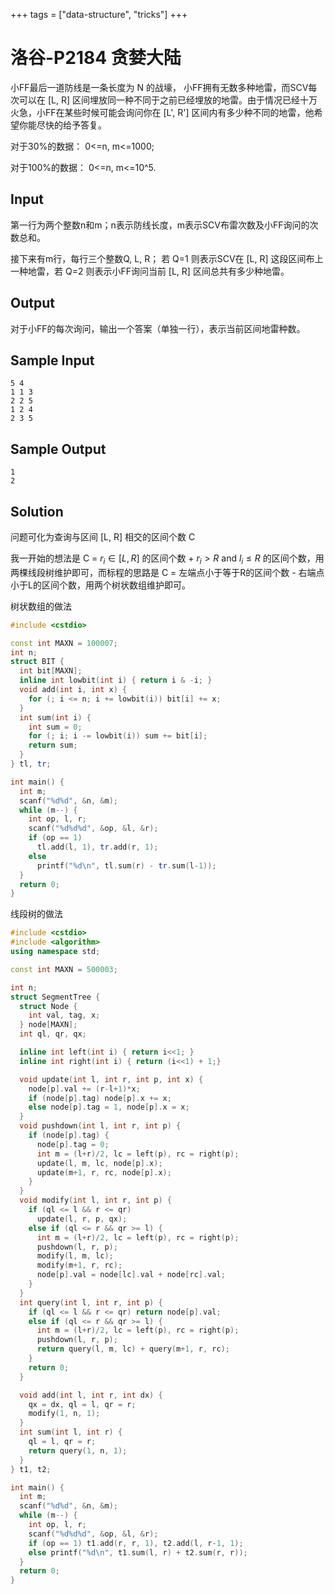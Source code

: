 +++
tags = ["data-structure", "tricks"]
+++

# 洛谷-P2184 贪婪大陆

小FF最后一道防线是一条长度为 N 的战壕， 小FF拥有无数多种地雷，而SCV每次可以在 [L, R] 区间埋放同一种不同于之前已经埋放的地雷。由于情况已经十万火急，小FF在某些时候可能会询问你在 [L', R'] 区间内有多少种不同的地雷，他希望你能尽快的给予答复。

对于30%的数据： 0<=n, m<=1000;

对于100%的数据： 0<=n, m<=10^5.

## Input

第一行为两个整数n和m；n表示防线长度，m表示SCV布雷次数及小FF询问的次数总和。

接下来有m行，每行三个整数Q, L, R； 若 Q=1 则表示SCV在 [L, R] 这段区间布上一种地雷，若 Q=2 则表示小FF询问当前 [L, R] 区间总共有多少种地雷。

## Output

对于小FF的每次询问，输出一个答案（单独一行），表示当前区间地雷种数。

## Sample Input

```
5 4
1 1 3
2 2 5
1 2 4
2 3 5
```

## Sample Output

```
1
2
```

## Solution

问题可化为查询与区间 [L, R] 相交的区间个数 C

我一开始的想法是 C = $r_i \in [L, R]$ 的区间个数 + $r_i > R \text{ and } l_i \le R$ 的区间个数，用两棵线段树维护即可，而标程的思路是 C = 左端点小于等于R的区间个数 - 右端点小于L的区间个数，用两个树状数组维护即可。

树状数组的做法

```c++
#include <cstdio>

const int MAXN = 100007;
int n;
struct BIT {
  int bit[MAXN];
  inline int lowbit(int i) { return i & -i; }
  void add(int i, int x) {
    for (; i <= n; i += lowbit(i)) bit[i] += x;
  }
  int sum(int i) {
    int sum = 0;
    for (; i; i -= lowbit(i)) sum += bit[i];
    return sum;
  }
} tl, tr;

int main() {
  int m;
  scanf("%d%d", &n, &m);
  while (m--) {
    int op, l, r;
    scanf("%d%d%d", &op, &l, &r);
    if (op == 1)
      tl.add(l, 1), tr.add(r, 1);
    else
      printf("%d\n", tl.sum(r) - tr.sum(l-1));
  }
  return 0;
}
```

线段树的做法

```c++
#include <cstdio>
#include <algorithm>
using namespace std;

const int MAXN = 500003;

int n;
struct SegmentTree {
  struct Node {
    int val, tag, x;
  } node[MAXN];
  int ql, qr, qx;

  inline int left(int i) { return i<<1; }
  inline int right(int i) { return (i<<1) + 1;}

  void update(int l, int r, int p, int x) {
    node[p].val += (r-l+1)*x;
    if (node[p].tag) node[p].x += x;
    else node[p].tag = 1, node[p].x = x;
  }
  void pushdown(int l, int r, int p) {
    if (node[p].tag) {
      node[p].tag = 0;
      int m = (l+r)/2, lc = left(p), rc = right(p);
      update(l, m, lc, node[p].x);
      update(m+1, r, rc, node[p].x);
    }
  }
  void modify(int l, int r, int p) {
    if (ql <= l && r <= qr)
      update(l, r, p, qx);
    else if (ql <= r && qr >= l) {
      int m = (l+r)/2, lc = left(p), rc = right(p);
      pushdown(l, r, p);
      modify(l, m, lc);
      modify(m+1, r, rc);
      node[p].val = node[lc].val + node[rc].val;
    }
  }
  int query(int l, int r, int p) {
    if (ql <= l && r <= qr) return node[p].val;
    else if (ql <= r && qr >= l) {
      int m = (l+r)/2, lc = left(p), rc = right(p);
      pushdown(l, r, p);
      return query(l, m, lc) + query(m+1, r, rc);
    }
    return 0;
  }

  void add(int l, int r, int dx) {
    qx = dx, ql = l, qr = r;
    modify(1, n, 1);
  }
  int sum(int l, int r) {
    ql = l, qr = r;
    return query(1, n, 1); 
  }
} t1, t2;

int main() {
  int m;
  scanf("%d%d", &n, &m);
  while (m--) {
    int op, l, r;
    scanf("%d%d%d", &op, &l, &r);
    if (op == 1) t1.add(r, r, 1), t2.add(l, r-1, 1);
    else printf("%d\n", t1.sum(l, r) + t2.sum(r, r));
  }
  return 0;
}
```
